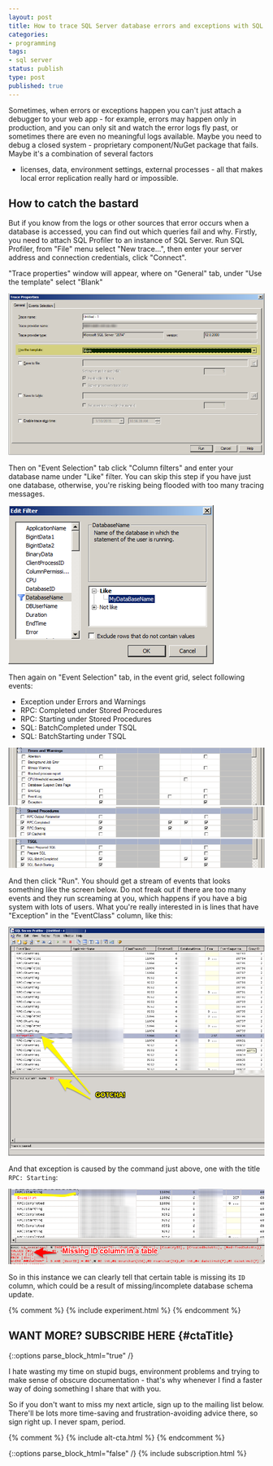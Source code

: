 ```yaml
---
layout: post
title: How to trace SQL Server database errors and exceptions with SQL Profiler
categories:
- programming
tags:
- sql server
status: publish
type: post
published: true
---
```

Sometimes, when errors or exceptions happen you can't just attach a debugger to your web app - for
example, errors may happen only in production, and you can only sit and watch the error logs fly
past, or sometimes there are even no meaningful logs available. Maybe you need to debug a closed
system - proprietary component/NuGet package that fails. Maybe it's a combination of several factors
- licenses, data, environment settings, external processes - all that makes local error replication
really hard or impossible.

## How to catch the bastard
But if you know from the logs or other sources that error occurs when a database is accessed, you can
find out which queries fail and why. Firstly, you need to attach SQL Profiler to an instance of SQL
Server. Run SQL Profiler, from "File" menu select "New trace...", then enter your server address and
connection credentials, click "Connect".

"Trace properties" window will appear, where on "General" tab, under "Use the template" select
"Blank"

<img src="/img/profiler/trace-properties.png" class="img-fluid" alt="Trace window">

Then on "Event Selection" tab click "Column filters" and enter your database name under "Like"
filter. You can skip this step if you have just one database, otherwise, you're risking being flooded
with too many tracing messages.

<img src="/img/profiler/edit-filter.png" class="img-fluid" alt="Edit filter">

Then again on "Event Selection" tab, in the event grid, select following events:

- Exception under Errors and Warnings
- RPC: Completed under Stored Procedures
- RPC: Starting under Stored Procedures
- SQL: BatchCompleted under TSQL
- SQL: BatchStarting under TSQL

<img src="/img/profiler/errors-and-warnings.png" class="img-fluid" alt="Errors and warnings">

<img src="/img/profiler/stored-procedures.png" class="img-fluid" alt="Stored procedures">

<img src="/img/profiler/tsql.png" class="img-fluid" alt="TSQL">

And then click "Run". You should get a stream of events that looks something like the screen below.
Do not freak out if there are too many events and they run screaming at you, which happens if you have
a big system with lots of users. What you're really interested in is lines that have "Exception" in
the "EventClass" column, like this:

<img src="/img/profiler/trace.png" class="img-fluid" alt="Events trace">

And that exception is caused by the command just above, one with the title `RPC: Starting`:

<img src="/img/profiler/error.png" class="img-fluid" alt="Real cause, bitch!">

So in this instance we can clearly tell that certain table is missing its `ID` column, which
could be a result of missing/incomplete database schema update.

{% comment %}
{% include experiment.html %}
{% endcomment %}

## WANT MORE? SUBSCRIBE HERE {#ctaTitle}

{::options parse_block_html="true" /}
<div id="ctaCopy">
I hate wasting my time on stupid bugs, environment problems and trying to make sense of obscure 
documentation - that's why whenever I find a faster way of doing something I share that with you.

So if you don't want to miss my next article, sign up to the mailing list below. There'll be lots
more time-saving and frustration-avoiding advice there, so sign right up. I never spam, period.
</div>

{% comment %}
{% include alt-cta.html %}
{% endcomment %}

{::options parse_block_html="false" /}
{% include subscription.html %}
